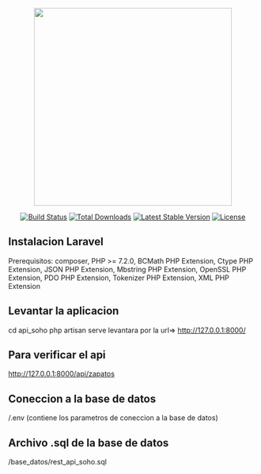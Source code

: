 <p align="center"><img src="https://res.cloudinary.com/dtfbvvkyp/image/upload/v1566331377/laravel-logolockup-cmyk-red.svg" width="400"></p>

<p align="center">
<a href="https://travis-ci.org/laravel/framework"><img src="https://travis-ci.org/laravel/framework.svg" alt="Build Status"></a>
<a href="https://packagist.org/packages/laravel/framework"><img src="https://poser.pugx.org/laravel/framework/d/total.svg" alt="Total Downloads"></a>
<a href="https://packagist.org/packages/laravel/framework"><img src="https://poser.pugx.org/laravel/framework/v/stable.svg" alt="Latest Stable Version"></a>
<a href="https://packagist.org/packages/laravel/framework"><img src="https://poser.pugx.org/laravel/framework/license.svg" alt="License"></a>
</p>

## Instalacion Laravel

Prerequisitos:
composer,
PHP >= 7.2.0,
BCMath PHP Extension,
Ctype PHP Extension,
JSON PHP Extension,
Mbstring PHP Extension,
OpenSSL PHP Extension,
PDO PHP Extension,
Tokenizer PHP Extension,
XML PHP Extension


## Levantar la aplicacion
cd api_soho
php artisan serve
levantara por la url=> http://127.0.0.1:8000/


## Para verificar el api
http://127.0.0.1:8000/api/zapatos

## Coneccion a la base de datos
/.env    (contiene los parametros de coneccion a la base de datos)

## Archivo .sql de la base de datos
/base_datos/rest_api_soho.sql
